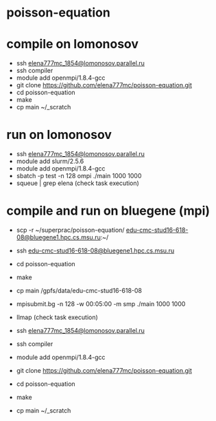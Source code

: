 # poisson-equation

# compile on lomonosov
 - ssh elena777mc_1854@lomonosov.parallel.ru
 - ssh compiler
 - module add openmpi/1.8.4-gcc 
 - git clone https://github.com/elena777mc/poisson-equation.git
 - cd poisson-equation
 - make
 - cp main ~/_scratch

# run on lomonosov
 - ssh elena777mc_1854@lomonosov.parallel.ru
 - module add slurm/2.5.6 
 - module add openmpi/1.8.4-gcc 
 - sbatch -p test -n 128 ompi ./main 1000 1000
 - squeue | grep elena (check task execution)

# compile and run on bluegene (mpi)
 - scp -r ~/superprac/poisson-equation/ edu-cmc-stud16-618-08@bluegene1.hpc.cs.msu.ru:~/
 - ssh edu-cmc-stud16-618-08@bluegene1.hpc.cs.msu.ru
 - cd poisson-equation
 - make 
 - cp main /gpfs/data/edu-cmc-stud16-618-08
 - mpisubmit.bg -n 128 -w 00:05:00 -m smp ./main 1000 1000
 - llmap (check task execution)



 - ssh elena777mc_1854@lomonosov.parallel.ru
 - ssh compiler
 - module add openmpi/1.8.4-gcc 
 - git clone https://github.com/elena777mc/poisson-equation.git
 - cd poisson-equation
 - make
 - cp main ~/_scratch
